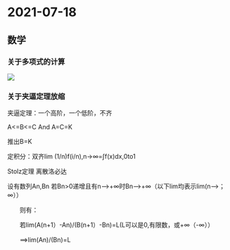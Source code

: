 # 2021-07-18
## 数学
### 关于多项式的计算
![](https://i.loli.net/2021/07/18/qdBO8Xj5AWPwfKa.jpg)
### 关于夹逼定理放缩
夹逼定理：一个高阶，一个低阶，不齐

A<=B<=C And A=C=K 

  推出B=K
  
定积分：双齐lim (1/n)f(i/n),n->∞=∫f(x)dx,0to1 

Stolz定理 离散洛必达

设有数列An,Bn 若Bn>0递增且有n-->+∞时Bn-->+∞（以下lim均表示lim(n-->；∞））

　　则有：
  
　　若lim(A(n+1）-An)/(B(n+1）-Bn)=L(L可以是0,有限数，或+∞（-∞））
  
　　==>lim(An)/(Bn)=L
